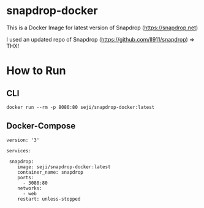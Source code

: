 # snapdrop-docker

This is a Docker Image for latest version of Snapdrop (https://snapdrop.net)

I used an updated repo of Snapdrop (https://github.com/ll911/snapdrop) => THX!

# How to Run

## CLI

```
docker run --rm -p 8080:80 seji/snapdrop-docker:latest

```

## Docker-Compose

```
version: '3'

services:

 snapdrop:
    image: seji/snapdrop-docker:latest
    container_name: snapdrop
    ports:
      - 3080:80
    networks:
      - web
    restart: unless-stopped
```
